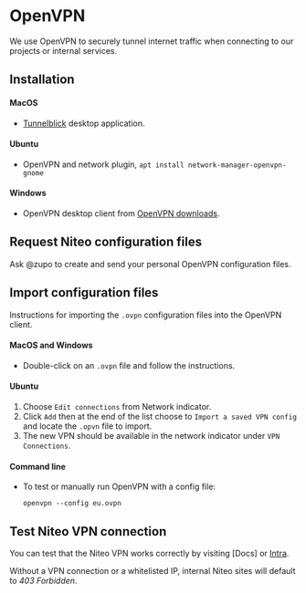 # OpenVPN

We use OpenVPN to securely tunnel internet traffic when connecting to
our projects or internal services.


## Installation

#### MacOS
  * [Tunnelblick] desktop application.

#### Ubuntu
  * OpenVPN and network plugin, `apt install network-manager-openvpn-gnome`

#### Windows
  * OpenVPN desktop client from [OpenVPN downloads].


## Request Niteo configuration files

Ask @zupo to create and send your personal OpenVPN configuration files.


## Import configuration files

Instructions for importing the `.ovpn` configuration files into the OpenVPN client.

#### MacOS and Windows
  * Double-click on an `.ovpn` file and follow the instructions.

#### Ubuntu
  1. Choose `Edit connections` from Network indicator.
  1. Click `Add` then at the end of the list choose to `Import a saved VPN config` and locate the `.opvn` file to import.
  1. The new VPN should be available in the network indicator under `VPN Connections`.

#### Command line
  * To test or manually run OpenVPN with a config file:

    `openvpn --config eu.ovpn`


## Test Niteo VPN connection

You can test that the Niteo VPN works correctly by visiting [Docs] or [Intra].

Without a VPN connection or a whitelisted IP, internal Niteo sites will default to *403 Forbidden*.


[OpenVPN downloads]: https://openvpn.net/index.php/open-source/downloads.html
[Tunnelblick]: https://tunnelblick.net/
[Niteo Docs]: http://docs.niteo.co/
[Intra]: https://intra.niteo.co
